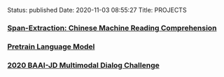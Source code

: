 Status: published
Date: 2020-11-03 08:55:27
Title: PROJECTS

### [Span-Extraction: Chinese Machine Reading Comprehension](https://github.com/jerrylsu/cmrc)

### [Pretrain Language Model](https://github.com/jerrylsu/lm_pretrain)

### [2020 BAAI-JD Multimodal Dialog Challenge](http://www.jerrylsu.net/articles/2020/nlp-JDMDC2020.html)